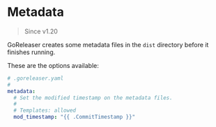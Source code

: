 # Metadata

> Since v1.20

GoReleaser creates some metadata files in the `dist` directory before it
finishes running.

These are the options available:

```yaml
# .goreleaser.yaml
#
metadata:
  # Set the modified timestamp on the metadata files.
  #
  # Templates: allowed
  mod_timestamp: "{{ .CommitTimestamp }}"
```
